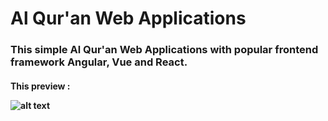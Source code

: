<h1> Al Qur'an Web Applications

<h3> This simple Al Qur'an Web Applications with popular frontend framework Angular, Vue and React.
  
<h4> This preview :
  <br>
  
  ![alt text](https://cdn.dribbble.com/users/1642651/screenshots/5602629/al-qur-an-mobile-web-application-with-angular-vue-214681.png)

